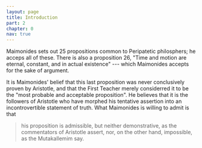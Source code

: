 ```yaml
---
layout: page
title: Introduction
part: 2
chapter: 0
nav: true
---
```


Maimonides sets out 25 propositions common to Peripatetic philosphers; he acceps all of these. There is also a proposition 26, "Time and motion are eternal, constant, and in actual existence" --- which Maimonides accepts for the sake of argument.

It is Maimonides' belief that this last proposition was never conclusively proven by Aristotle, and that the First Teacher merely considerred it to be the "most probable and acceptable proposition". He believes that it is the followers of Aristotle who have morphed his tentative assertion into an incontrovertible statement of truth. What Maimonides is willing to admit is that 
> his proposition is admissible, but neither demonstrative, as the commentators of Aristotle assert, nor, on the other hand, impossible, as the Mutakallemim say.


